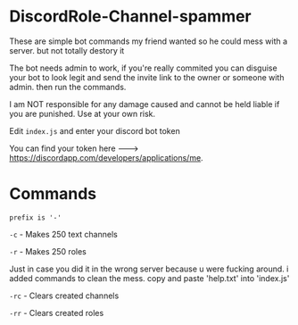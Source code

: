 # DiscordRole-Channel-spammer
These are simple bot commands my friend wanted so he could mess with a server. but not totally destory it 

The bot needs admin to work, if you're really commited you can disguise your bot  to look legit and send the invite link to  the owner or someone with admin. then run the commands.



I am  NOT responsible for any damage caused and cannot be held liable if you are punished.
Use at your own risk.




Edit `index.js` and enter your discord bot token

You can find your token here --->   https://discordapp.com/developers/applications/me.


# Commands

`prefix is '-'`

`-c`         - Makes 250 text channels

`-r`         - Makes 250 roles 
  
Just in case you did it in the wrong server because u were fucking around. i added commands to clean the mess. 
 copy and paste 'help.txt' into 'index.js' 

`-rc`         - Clears created channels

`-rr`         - Clears created roles


